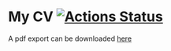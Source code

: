 # My CV [![Actions Status](https://github.com/anisjonischkeit/cv/workflows/Create%20Release/badge.svg)](https://github.com/anisjonischkeit/cv/actions)

A pdf export can be downloaded [here](https://github.com/anisjonischkeit/cv/releases)
